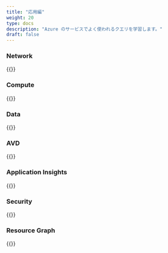 ```yaml
---
title: "応用編"
weight: 20
type: docs
description: "Azure のサービスでよく使われるクエリを学習します。"
draft: false
---
```


### Network

{{<kql lang="ja" category="Advanced" kind="network">}}

### Compute
{{<kql lang="ja" category="Advanced" kind="compute">}}

### Data

{{<kql lang="ja" category="Advanced" kind="data">}}

### AVD

{{<kql lang="ja" category="Advanced" kind="AVD">}}

### Application Insights

{{<kql lang="ja" category="Advanced" kind="appinsights">}}

### Security

{{<kql lang="ja" category="Advanced" kind="security">}}

### Resource Graph
{{<kql lang="ja" category="Advanced" kind="resourcegraph">}}